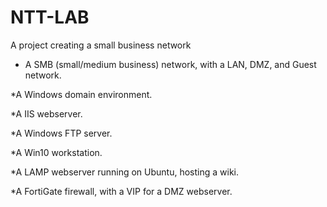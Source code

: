 # NTT-LAB
A project creating a small business network

- A SMB (small/medium business) network, with a LAN, DMZ, and Guest network.

*A Windows domain environment.

*A IIS webserver.

*A Windows FTP server.

*A Win10 workstation.

*A LAMP webserver running on Ubuntu, hosting a wiki.

*A FortiGate firewall, with a VIP for a DMZ webserver.
